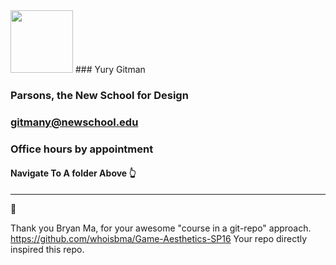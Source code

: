 
<img src="https://github.com/yury-g/Parsons/blob/master/images/BioPhoto.png" width="100">
### Yury Gitman

### Parsons, the New School for Design

### gitmany@newschool.edu

### Office hours by appointment




#### Navigate To A folder Above 👆

---
👏 

Thank you Bryan Ma, for your awesome "course in a git-repo" approach.  
https://github.com/whoisbma/Game-Aesthetics-SP16 
Your repo directly inspired this repo. 


